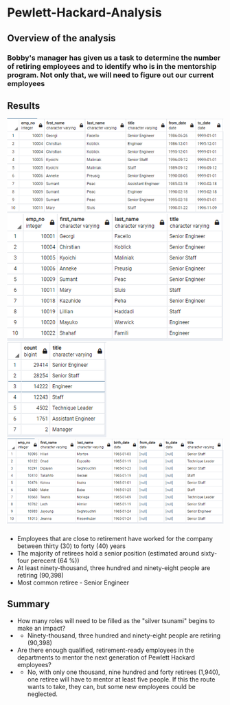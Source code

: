 # Pewlett-Hackard-Analysis

## Overview of the analysis

### Bobby's manager has given us a task to determine the number of retiring employees and to identify who is in the mentorship program. Not only that, we will need to figure out our current employees

## Results

![First_image](https://raw.githubusercontent.com/Greekman12490/Pewlett-Hackard-Analysis/main/Resources/Retirement%20Titles.PNG)
![First_image](https://raw.githubusercontent.com/Greekman12490/Pewlett-Hackard-Analysis/main/Resources/Unique.PNG)
![First_image](https://raw.githubusercontent.com/Greekman12490/Pewlett-Hackard-Analysis/main/Resources/Retiring%20Titles.PNG)
![First_image](https://raw.githubusercontent.com/Greekman12490/Pewlett-Hackard-Analysis/main/Resources/Mentorship.PNG)

### 

  * Employees that are close to retirement have worked for the company between thirty (30) to forty (40) years
  * The majority of retirees hold a senior position (estimated around sixty-four perecent (64 %))
  * At least ninety-thousand, three hundred and ninety-eight people are retiring (90,398)
  * Most common retiree - Senior Engineer
  

## Summary
* How many roles will need to be filled as the "silver tsunami" begins to make an impact? 
* * Ninety-thousand, three hundred and ninety-eight people are retiring (90,398)
* Are there enough qualified, retirement-ready employees in the departments to mentor the next generation of Pewlett Hackard employees?
* * No, with only one thousand, nine hundred and forty retirees (1,940), one retiree will have to mentor at least five people. If this the route wants to take, they can, but some new employees could be neglected.

